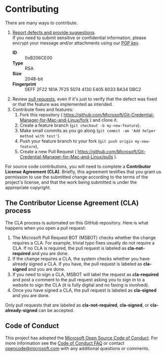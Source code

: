 Contributing
============
There are many ways to contribute.

1. [Report defects and provide suggestions](https://github.com/Microsoft/Git-Credential-Manager-for-Mac-and-Linux/issues). <br />
    If you need to submit sensitive or confidential information, please encrypt your message and/or attachments using our [PGP key](https://java.visualstudio.com/Content/RPM-GPG-KEY-olivida.txt).
    <dl>
        <dt><strong>ID</strong></dt>
        <dd>0xB206CE00</dd>
        <dt><strong>Type</strong></dt>
        <dd>RSA</dd>
        <dt><strong>Size</strong></dt>
        <dd>2048-bit</dd>
        <dt><strong>Fingerprint</strong></dt>
        <dd>0EFF 2F22 181A 7F25 5074  4130 E405 8033 BA34 DBC2</dd>
    </dl>
2. Review [pull requests](https://github.com/Microsoft/Git-Credential-Manager-for-Mac-and-Linux/pulls), even if it's just to verify that the defect was fixed or that the feature was implemented as intended.
3. Contribute fixes and features:
    1. Fork this repository ( https://github.com/Microsoft/Git-Credential-Manager-for-Mac-and-Linux/fork ) and clone it.
    2. Create a feature branch (`git checkout -b my-new-feature`).
    3. Make small commits as you go along (`git commit -am 'Add helper method with test'`).
    4. Push your feature branch to your fork (`git push origin my-new-feature`),
    5. Create a new Pull Request ( https://github.com/Microsoft/Git-Credential-Manager-for-Mac-and-Linux/pulls ).

For source code contributions, you will need to complete a **Contributor License Agreement (CLA)**. Briefly, this agreement testifies that you grant us permission to use the submitted change according to the terms of the project's license, and that the work being submitted is under the appropriate copyright.

The Contributor License Agreement (CLA) process
-----------------------------------------------
The CLA process is automated on this GitHub repository.  Here is what happens when you open a pull request:

1. The Microsoft Pull Request BOT (MSBOT) checks whether the change requires a CLA. For example, trivial typo fixes usually do not require a CLA. If no CLA is required, the pull request is labeled as **cla-not-required** and you are done.
2. If the change requires a CLA, the system checks whether you have already signed a CLA. If you have, the pull request is labeled as **cla-signed** and you are done.
3. If you need to sign a CLA, MSBOT will label the request as **cla-required** and post a comment to the pull request asking you to sign in to a website to sign the CLA (it is fully digital and no faxing is involved).
4. Once you have signed a CLA, the pull request is labeled as **cla-signed** and you are done.

Only pull requests that are labeled as **cla-not-required**, **cla-signed**, or **cla-already-signed** can be accepted.


Code of Conduct
---------------
This project has adopted the [Microsoft Open Source Code of Conduct](https://opensource.microsoft.com/codeofconduct/). For more information see the [Code of Conduct FAQ](https://opensource.microsoft.com/codeofconduct/faq/) or contact [opencode@microsoft.com](mailto:opencode@microsoft.com) with any additional questions or comments.
